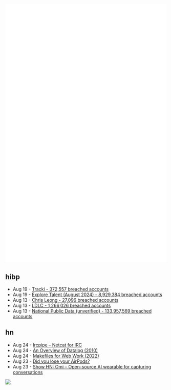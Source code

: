 ![Metrics](https://raw.githubusercontent.com/phixion/phixion/master/metrics.svg)

## hibp

<!--
for https://github.com/phixion/phixion/blob/main/.github/workflows/feeds.yml
-->
<!--START_SECTION:haveibeenpwnd-->
- Aug 19 - [Tracki - 372,557 breached accounts](https://haveibeenpwned.com/PwnedWebsites#Tracki)
- Aug 19 - [Explore Talent (August 2024) - 8,929,384 breached accounts](https://haveibeenpwned.com/PwnedWebsites#ExploreTalentAug2024)
- Aug 13 - [Chris Leong - 27,096 breached accounts](https://haveibeenpwned.com/PwnedWebsites#ChrisLeong)
- Aug 13 - [LDLC - 1,266,026 breached accounts](https://haveibeenpwned.com/PwnedWebsites#LDLC)
- Aug 13 - [National Public Data (unverified) - 133,957,569 breached accounts](https://haveibeenpwned.com/PwnedWebsites#NationalPublicData)
<!--END_SECTION:haveibeenpwnd-->

## hn

<!--
for https://github.com/phixion/phixion/blob/main/.github/workflows/feeds.yml
-->
<!--START_SECTION:hn-->
- Aug 24 - [Ircpipe – Netcat for IRC](https://gir.st/ircpipe.html)
- Aug 24 - [An Overview of Datalog (2010)](https://clojure.github.io/clojure-contrib/doc/datalog.html)
- Aug 24 - [Makefiles for Web Work (2022)](https://rosszurowski.com/log/2022/makefiles)
- Aug 23 - [Did you lose your AirPods?](https://alexyancey.com/lost-airpods/)
- Aug 23 - [Show HN: Omi – Open-source AI wearable for capturing conversations](https://github.com/BasedHardware/Omi)
<!--END_SECTION:hn-->

<!--
for https://yhype.me
-->
![](https://hit.yhype.me/github/profile?user_id=13013670)
